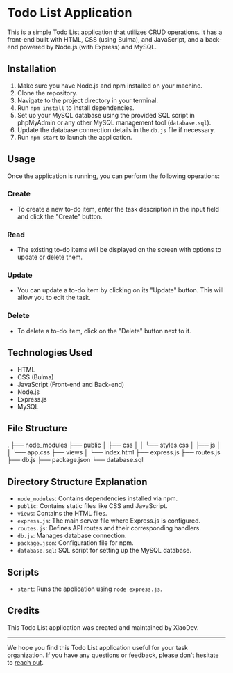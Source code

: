# Todo List Application
This is a simple Todo List application that utilizes CRUD operations. It has a front-end built with HTML, CSS (using Bulma), and JavaScript, and a back-end powered by Node.js (with Express) and MySQL.

## Installation
1. Make sure you have Node.js and npm installed on your machine.
2. Clone the repository.
3. Navigate to the project directory in your terminal.
4. Run `npm install` to install dependencies.
5. Set up your MySQL database using the provided SQL script in phpMyAdmin or any other MySQL management tool (`database.sql`).
6. Update the database connection details in the `db.js` file if necessary.
7. Run `npm start` to launch the application.

## Usage
Once the application is running, you can perform the following operations:

### Create
- To create a new to-do item, enter the task description in the input field and click the "Create" button.

### Read
- The existing to-do items will be displayed on the screen with options to update or delete them.

### Update
- You can update a to-do item by clicking on its "Update" button. This will allow you to edit the task.

### Delete
- To delete a to-do item, click on the "Delete" button next to it.

## Technologies Used
- HTML
- CSS (Bulma)
- JavaScript (Front-end and Back-end)
- Node.js
- Express.js
- MySQL

## File Structure
. 
├── node_modules
├── public
│ ├── css
│ │ └── styles.css
│ ├── js
│ │ └── app.css
├── views
│ └── index.html
├── express.js 
├── routes.js 
├── db.js 
├── package.json 
└── database.sql

## Directory Structure Explanation
- `node_modules`: Contains dependencies installed via npm.
- `public`: Contains static files like CSS and JavaScript.
- `views`: Contains the HTML files.
- `express.js`: The main server file where Express.js is configured.
- `routes.js`: Defines API routes and their corresponding handlers.
- `db.js`: Manages database connection.
- `package.json`: Configuration file for npm.
- `database.sql`: SQL script for setting up the MySQL database.

## Scripts
- `start`: Runs the application using `node express.js`.

## Credits
This Todo List application was created and maintained by XiaoDev.

---

We hope you find this Todo List application useful for your task organization. If you have any questions or feedback, please don't hesitate to [reach out](mailto:&#99;o&#110;&#116;%61%63t&#64;&#120;&#105;a&#111;&#100;%65%76%2e&#102;%72).